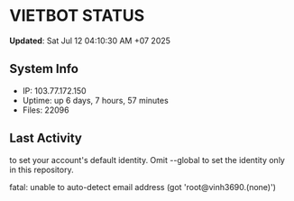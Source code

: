 # VIETBOT STATUS
**Updated**: Sat Jul 12 04:10:30 AM +07 2025

## System Info
- IP: 103.77.172.150
- Uptime: up 6 days, 7 hours, 57 minutes
- Files: 22096

## Last Activity

to set your account's default identity.
Omit --global to set the identity only in this repository.

fatal: unable to auto-detect email address (got 'root@vinh3690.(none)')
